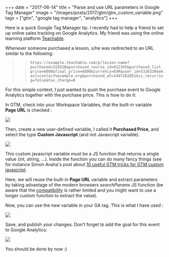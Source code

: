 +++
date = "2017-06-14"
title = "Parse and use URL parameters in Google Tag Manager"
image = "/images/posts/2017/gtm/gtm_custom_variable.png"
tags = ["gtm", "google tag manager", "analytics"]
+++

Here is a quick Google Tag Manager tip. I recently had to help a friend to set up online sales tracking on Google Analytics. My friend was using the online learning platform [Teachable](https://teachable.com/).

Whenever someone purchased a lesson, s/he was redirected to an URL similar to the following:

>> `https://example.teachable.com/p/lesson-name?purchased=319528&purchased_course_id=012345&purchased_list_price=6800&final_price=6800&currency=EUR&user_id=5326339&email=contact%example.org&purchased_at=1497262851&is_recurring=false&tax_charge=0`


For this simple context, I just wanted to push the purchase event to Google Analytics together with the purchase price. This is how to do it:

In GTM, check into your Workspace Variables, that the built-in variable **Page URL** is checked :

<img src="/images/posts/2017/gtm/gtm_builtin_variable_page_url.png">


Then, create a new user-defined variable, I called it **Purchased Price**, and select the type **Custom Javascript** (and not Javascript variable).

<img src="/images/posts/2017/gtm/gtm_custom_javascript_variable.png">

This custom javascript variable must be a JS function that returns a single value (int, string, ...). Inside the function you can do many fancy things (see for instance Simon Avaha's post about [10 useful GTM tricks for GTM custom javascript](https://www.simoahava.com/gtm-tips/10-useful-custom-javascript-tricks/).

Here, we will reuse the built-in **Page URL** variable and extract parameters by taking advantage of the modern browsers *searchParams* JS function (be aware that the [compatibility](https://caniuse.com/#feat=urlsearchparams) is rather limited and you might want to use a longer custom function to extract the value).

<script src="https://gist.github.com/tanzaho/1482cc18b88a53646fd2040609bc3fd5.js"></script>

Now, you can use the new variable in your GA tag. This is what I have used :

<img src="/images/posts/2017/gtm/gtm_ga_push_event.png">

Save, and publish your changes. Don't forget to add the goal for this event to Google Analytics:

<img src="/images/posts/2017/gtm/ga_goal_purchase_value.png">


You should be done by now :)
